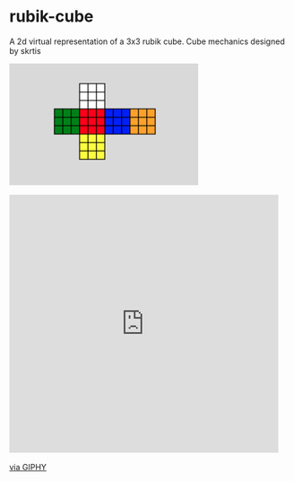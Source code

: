 # rubik-cube
A 2d virtual representation of a 3x3 rubik cube. Cube mechanics designed by skrtis

![](Screen%20Shot%202021-06-15%20at%204.52.52%20PM.png)
<iframe src="https://giphy.com/embed/LGa0T92QUyeSNFMKvH" width="480" height="460" frameBorder="0" class="giphy-embed" allowFullScreen></iframe><p><a href="https://giphy.com/gifs/LGa0T92QUyeSNFMKvH">via GIPHY</a></p>
